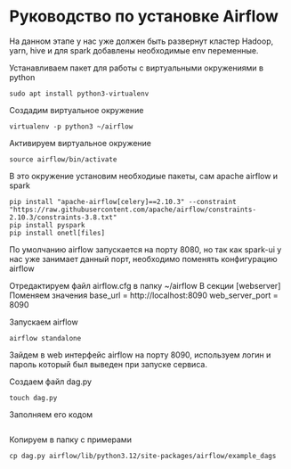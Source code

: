 # Руководство по установке Airflow

На данном этапе у нас уже должен быть развернут кластер Hadoop, yarn, hive и для spark добавлены необходимые env переменные.

Устанавливаем пакет для работы с виртуальными окружениями в python
```
sudo apt install python3-virtualenv
```

Создадим виртуальное окружение
```
virtualenv -p python3 ~/airflow 
```

Активируем виртуальное окружение
```
source airflow/bin/activate
```

В это окружение установим необходиые пакеты, сам apache airflow и spark
```
pip install "apache-airflow[celery]==2.10.3" --constraint "https://raw.githubusercontent.com/apache/airflow/constraints-2.10.3/constraints-3.8.txt"
pip install pyspark
pip install onetl[files]
```

По умолчанию airflow запускается на порту 8080, но так как spark-ui у нас уже занимает данный порт, необходимо поменять конфигурацию airflow

Отредактируем файл airflow.cfg в папку ~/airflow
В секции [webserver]
Поменяем значения
base_url = http://localhost:8090
web_server_port = 8090

Запускаем airflow
```
airflow standalone 
```

Зайдем в web интерфейс airflow на порту 8090, используем логин и пароль который был выведен при запуске сервиса.

Создаем файл dag.py
```
touch dag.py
```

Заполняем его кодом
```
```

Копируем в папку с примерами
```
cp dag.py airflow/lib/python3.12/site-packages/airflow/example_dags
```